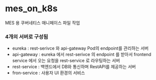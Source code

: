 # mes_on_k8s
MES 용 쿠버네티스 매니페이스 파일 작업

### 4개의 서버로 구성됨
* eureka : rest-serivce 와 api-gateway Pod의 endpoint를 관리하는 서버
* api-gateway : eureka 에서 rest-serivce 의 endpoint 를 받아서 frontend service 에서 오는 요청을 rest-service 로 라우팅하는 서버
* rest-service : 백엔드에서 DB와 통신하며 RestAPI를 제공하는 서버
* fron-service : 사용자 UI 환경의 서비스